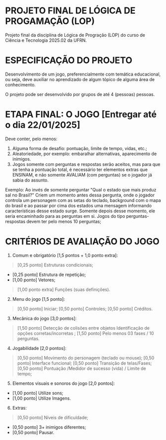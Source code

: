 # PROJETO FINAL DE LÓGICA DE PROGAMAÇÃO (LOP)

Projeto final da disciplina de Lógica de Progração (LOP) do curso de Ciência e Tecnologia 2025.02 da UFRN.

# ESPECIFICAÇÃO DO PROJETO

Desenvolvimento de um jogo, preferencialmente com temática 
educacional, ou seja, deve auxiliar no aprendizado de algum tópico de alguma 
área de conhecimento.  

O projeto pode ser desenvolvido por grupos de até 4 (pessoas) 
pessoas.  

# ETAPA FINAL: O JOGO [Entregar até o dia 22/01/2025] 

Deve conter, pelo menos: 

1. Alguma forma de desafio: pontuação, limite de tempo, vidas, etc.; 
2. Aleatoriedade, por exemplo: embaralhar alternativas, aparecimento de inimigos. 
3. Jogos somente com perguntas e respostas serão aceitos, mas para que se tenha a pontuação total, é necessário ter elementos extras que ENSINAM, e não somente AVALIAM (com perguntas) se o jogador já sabia do assunto.

Exemplo: Ao invés de somente perguntar "Qual o estado que mais produz sal no Brasil?" Criem um momento antes dessa pergunta, onde o jogador controla um personagem com as setas do teclado, background com o mapa do brasil e ao passar por cima dos estados uma mensagem informando características desse estado surge. Somente depois desse momento, ele seria encaminhado para as perguntas em si. Jogos do tipo perguntas-respostas devem ter pelo menos 10 perguntas;

# CRITÉRIOS DE AVALIAÇÃO DO JOGO 

1. Comum e obrigatório [1,5 pontos + 1,0 ponto extra]: 
> [0,25 ponto] Estruturas condicionais;
- [0,25 ponto] Estrutura de repetição;
- [1,00 ponto] Vetores; 
> [1,00 ponto extra] Funções (suas definições). 

2. Menu do jogo [1,5 ponto]: 
> [0,50 ponto] Iniciar; 
> [0,50 ponto] Controles; 
> [0,50 ponto] Créditos. 

3. Mecânica do jogo [3,0 pontos]: 
> [1,50 ponto] Detecção de colisões entre objetos Identificação de opções corretas/incorretas ;
> [1,50 ponto] Pelo menos 03 fases / 10 perguntas. 

4. Jogabilidade [2,0 pontos]: 
> [0,50 ponto] Movimento do personagem (teclado ou mouse);
> [0,50 ponto] Interface funcional; 
> [0,50 ponto] Transição de telas/Fases;
> [0,50 ponto] Pontuação /Medidor de sucesso (vida) / Limite de tempo;

5. Elementos visuais e sonoros do jogo [2,0 pontos]: 
- [1,00 ponto] Utilize sons;
- [1,00 ponto] Utilize Imagens.

6. Extras: 
> [0,50 ponto] Níveis de dificuldade;
- [0,50 ponto] 3+ inimigos diferentes;
- [0,50 ponto] Pausar.